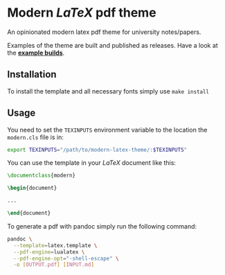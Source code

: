 # **Modern** *LaTeX* pdf theme

An opinionated modern latex pdf theme for university notes/papers.

Examples of the theme are built and published as releases.
Have a look at the **[example builds](https://github.com/randombenj/modern-latex-theme/releases)**.

## Installation

To install the template and all necessary fonts simply use `make install`

## Usage

You need to set the `TEXINPUTS` environment variable to the location
the `modern.cls` file is in:

```sh
export TEXINPUTS="/path/to/modern-latex-theme/:$TEXINPUTS"
```

You can use the template in your *LaTeX* document like this:

```tex
\documentclass{modern}

\begin{document}

...

\end{document}

```

To generate a pdf with pandoc simply run the following command:

```sh
pandoc \
  --template=latex.template \
  --pdf-engine=lualatex \
  --pdf-engine-opt="-shell-escape" \
  -o [OUTPUT.pdf] [INPUT.md]
```
